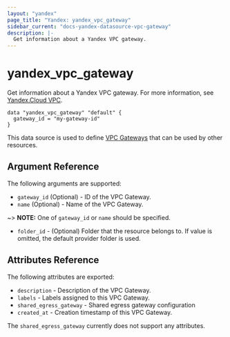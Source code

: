 ```yaml
---
layout: "yandex"
page_title: "Yandex: yandex_vpc_gateway"
sidebar_current: "docs-yandex-datasource-vpc-gateway"
description: |-
  Get information about a Yandex VPC gateway.
---
```


# yandex\_vpc\_gateway

Get information about a Yandex VPC gateway. For more information, see
[Yandex.Cloud VPC](https://cloud.yandex.com/docs/vpc/concepts/index).

```hcl
data "yandex_vpc_gateway" "default" {
  gateway_id = "my-gateway-id"
}
```

This data source is used to define [VPC Gateways] that can be used by other resources.

## Argument Reference

The following arguments are supported:

* `gateway_id` (Optional) - ID of the VPC Gateway.
* `name` (Optional) - Name of the VPC Gateway.

~> **NOTE:** One of `gateway_id` or `name` should be specified.

* `folder_id` - (Optional) Folder that the resource belongs to. If value is omitted, the default provider folder is used.

## Attributes Reference

The following attributes are exported:

* `description` - Description of the VPC Gateway.
* `labels` - Labels assigned to this VPC Gateway.
* `shared_egress_gateway` - Shared egress gateway configuration
* `created_at` - Creation timestamp of this VPC Gateway.

The `shared_egress_gateway` currently does not support any attributes.

[VPC Gateways]: https://cloud.yandex.com/docs/vpc/concepts/gateway
